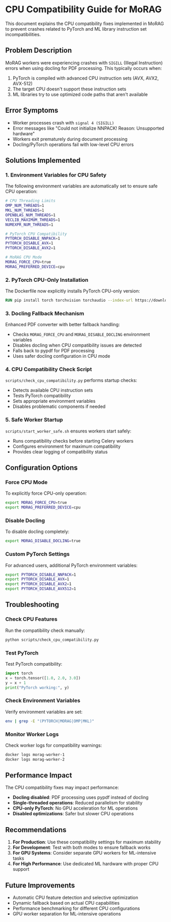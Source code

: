 # CPU Compatibility Guide for MoRAG

This document explains the CPU compatibility fixes implemented in MoRAG to prevent crashes related to PyTorch and ML library instruction set incompatibilities.

## Problem Description

MoRAG workers were experiencing crashes with `SIGILL` (Illegal Instruction) errors when using docling for PDF processing. This typically occurs when:

1. PyTorch is compiled with advanced CPU instruction sets (AVX, AVX2, AVX-512)
2. The target CPU doesn't support these instruction sets
3. ML libraries try to use optimized code paths that aren't available

## Error Symptoms

- Worker processes crash with `signal 4 (SIGILL)`
- Error messages like "Could not initialize NNPACK! Reason: Unsupported hardware"
- Workers exit prematurely during document processing
- Docling/PyTorch operations fail with low-level CPU errors

## Solutions Implemented

### 1. Environment Variables for CPU Safety

The following environment variables are automatically set to ensure safe CPU operation:

```bash
# CPU Threading Limits
OMP_NUM_THREADS=1
MKL_NUM_THREADS=1
OPENBLAS_NUM_THREADS=1
VECLIB_MAXIMUM_THREADS=1
NUMEXPR_NUM_THREADS=1

# PyTorch CPU Compatibility
PYTORCH_DISABLE_NNPACK=1
PYTORCH_DISABLE_AVX=1
PYTORCH_DISABLE_AVX2=1

# MoRAG CPU Mode
MORAG_FORCE_CPU=true
MORAG_PREFERRED_DEVICE=cpu
```

### 2. PyTorch CPU-Only Installation

The Dockerfile now explicitly installs PyTorch CPU-only version:

```dockerfile
RUN pip install torch torchvision torchaudio --index-url https://download.pytorch.org/whl/cpu
```

### 3. Docling Fallback Mechanism

Enhanced PDF converter with better fallback handling:

- Checks `MORAG_FORCE_CPU` and `MORAG_DISABLE_DOCLING` environment variables
- Disables docling when CPU compatibility issues are detected
- Falls back to pypdf for PDF processing
- Uses safer docling configuration in CPU mode

### 4. CPU Compatibility Check Script

`scripts/check_cpu_compatibility.py` performs startup checks:

- Detects available CPU instruction sets
- Tests PyTorch compatibility
- Sets appropriate environment variables
- Disables problematic components if needed

### 5. Safe Worker Startup

`scripts/start_worker_safe.sh` ensures workers start safely:

- Runs compatibility checks before starting Celery workers
- Configures environment for maximum compatibility
- Provides clear logging of compatibility status

## Configuration Options

### Force CPU Mode

To explicitly force CPU-only operation:

```bash
export MORAG_FORCE_CPU=true
export MORAG_PREFERRED_DEVICE=cpu
```

### Disable Docling

To disable docling completely:

```bash
export MORAG_DISABLE_DOCLING=true
```

### Custom PyTorch Settings

For advanced users, additional PyTorch environment variables:

```bash
export PYTORCH_DISABLE_NNPACK=1
export PYTORCH_DISABLE_AVX=1
export PYTORCH_DISABLE_AVX2=1
export PYTORCH_DISABLE_AVX512=1
```

## Troubleshooting

### Check CPU Features

Run the compatibility check manually:

```bash
python scripts/check_cpu_compatibility.py
```

### Test PyTorch

Test PyTorch compatibility:

```python
import torch
x = torch.tensor([1.0, 2.0, 3.0])
y = x + 1
print("PyTorch working:", y)
```

### Check Environment Variables

Verify environment variables are set:

```bash
env | grep -E "(PYTORCH|MORAG|OMP|MKL)"
```

### Monitor Worker Logs

Check worker logs for compatibility warnings:

```bash
docker logs morag-worker-1
docker logs morag-worker-2
```

## Performance Impact

The CPU compatibility fixes may impact performance:

- **Docling disabled**: PDF processing uses pypdf instead of docling
- **Single-threaded operations**: Reduced parallelism for stability
- **CPU-only PyTorch**: No GPU acceleration for ML operations
- **Disabled optimizations**: Safer but slower CPU operations

## Recommendations

1. **For Production**: Use these compatibility settings for maximum stability
2. **For Development**: Test with both modes to ensure fallback works
3. **For GPU Systems**: Consider separate GPU workers for ML-intensive tasks
4. **For High Performance**: Use dedicated ML hardware with proper CPU support

## Future Improvements

- Automatic CPU feature detection and selective optimization
- Dynamic fallback based on actual CPU capabilities
- Performance benchmarking for different CPU configurations
- GPU worker separation for ML-intensive operations
